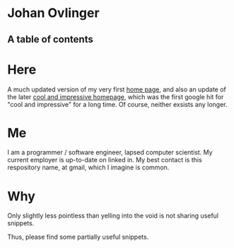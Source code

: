 Johan Ovlinger
==============

A table of contents
-------------------

# Here 

A much updated version of my very first [home page](https://web.archive.org/web/19990218135102/http://www.dcs.gla.ac.uk/~johan/), 
and also an update of the later [cool and impressive homepage](https://web.archive.org/web/20030105195310/http://www.ccs.neu.edu/home/johan/research/index.html),
which was the first google hit for "cool and impressive" for a long time.  Of course, neither exsists any longer. 

# Me

I am a programmer / software engineer, lapsed computer scientist. 
My current employer is up-to-date on linked in. 
My best contact is this respository name, at gmail, which I imagine is common. 

# Why

Only slightly less pointless than yelling into the void is not sharing useful snippets. 

Thus, please find some partially useful snippets.
